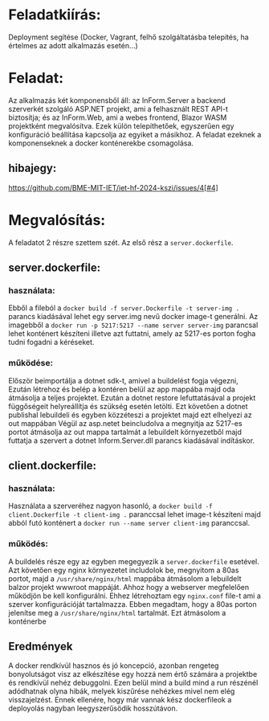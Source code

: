 # Feladatkiírás:
Deployment segítése (Docker, Vagrant, felhő szolgáltatásba telepítés, ha értelmes az adott alkalmazás esetén...)

# Feladat:
Az alkalmazás két komponensből áll: az InForm.Server a backend szerverkét szolgáló ASP.NET projekt, ami a felhasznált REST API-t biztosítja; és az InForm.Web, ami a webes frontend, Blazor WASM projektként megvalósítva. Ezek külön telepíthetőek, egyszerűen egy konfiguráció beállítása kapcsolja az egyiket a másikhoz.
A feladat ezeknek a komponenseknek a docker konténerekbe csomagolása.

## hibajegy:
https://github.com/BME-MIT-IET/iet-hf-2024-kszi/issues/4[#4]

# Megvalósítás:
A feladatot 2 részre szettem szét. Az első rész a `server.dockerfile`.


## server.dockerfile:

### használata:
Ebből a fileból a `docker build -f server.Dockerfile -t server-img .`  parancs kiadásával lehet egy server.img nevű docker image-t generálni.
Az imagebből a `docker run -p 5217:5217 --name server server-img` parancsal lehet konténert készíteni illetve azt futtatni, amely az 5217-es porton fogha tudni fogadni a kéréseket.

### működése:
Először beimportálja a dotnet sdk-t, amivel a buildelést fogja végezni,
Ezután létrehoz és belép a kontéren belül az app mappába majd oda átmásolja a teljes projektet. Ezután a dotnet restore lefuttatásával a projekt függőségeit helyreállítja és szükség esetén letölti. Ezt követően a dotnet publishal lebuildeli és egyben közzéteszi a projektet majd ezt elhelyezi az out mappában
Végül az asp.netet beincludolva a megnyitja az 5217-es portot átmásolja az out mappa tartalmát a lebuildelt környezetből majd futtatja a szervert a dotnet Inform.Server.dll parancs kiadásával indításkor.

## client.dockerfile:

### használata:
Használata a szerveréhez nagyon hasonló, a  `docker build -f client.Dockerfile -t client-img .` paranccsal lehet image-t készíteni majd abból futó konténert a `docker run --name server client-img` paranccsal.

### működés:
A buildelés része egy az egyben megegyezik a `server.dockerfile` esetével. Azt követően egy nginx környezetet includolok be, megnyitom a 80as portot, majd a `/usr/share/nginx/html` mappába átmásolom a lebuildelt balzor projekt wwwroot mappáját. Ahhoz hogy a webserver megfelelően működjön be kell konfigurálni. Ehhez létrehoztam egy `nginx.conf` file-t ami a szerver konfigurációját tartalmazza. Ebben megadtam, hogy a 80as porton jelenítse meg a `/usr/share/nginx/html` tartalmát. Ezt átmásolom a konténerbe

## Eredmények
A docker rendkívül hasznos és jó koncepció, azonban rengeteg bonyolutságot visz az elkészítése egy hozzá nem értő számára a projektbe és rendkívül nehéz debuggolni. Ezen belül mind a build mind a run részénél adódhatnak olyna hibák, melyek kiszűrése nehézkes mivel nem elég visszajelzést. Ennek ellenére, hogy már vannak kész dockerfileok a deployolás nagyban leegyszerűsödik hosszútávon.